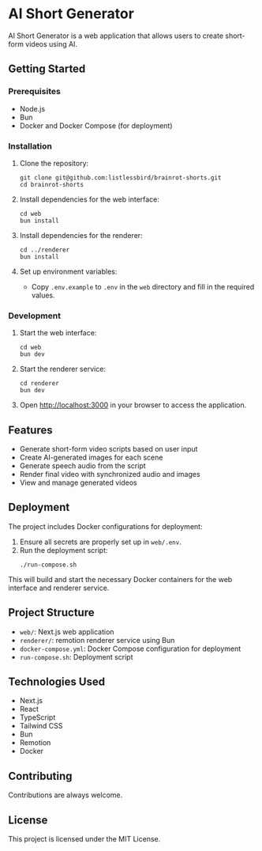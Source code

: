 # AI Short Generator

AI Short Generator is a web application that allows users to create short-form videos using AI.

## Getting Started

### Prerequisites

- Node.js
- Bun
- Docker and Docker Compose (for deployment)

### Installation

1. Clone the repository:

   ```
   git clone git@github.com:listlessbird/brainrot-shorts.git
   cd brainrot-shorts
   ```

2. Install dependencies for the web interface:

   ```
   cd web
   bun install
   ```

3. Install dependencies for the renderer:

   ```
   cd ../renderer
   bun install
   ```

4. Set up environment variables:
   - Copy `.env.example` to `.env` in the `web` directory and fill in the required values.

### Development

1. Start the web interface:

   ```
   cd web
   bun dev
   ```

2. Start the renderer service:

   ```
   cd renderer
   bun dev
   ```

3. Open [http://localhost:3000](http://localhost:3000) in your browser to access the application.

## Features

- Generate short-form video scripts based on user input
- Create AI-generated images for each scene
- Generate speech audio from the script
- Render final video with synchronized audio and images
- View and manage generated videos

## Deployment

The project includes Docker configurations for deployment:

1. Ensure all secrets are properly set up in `web/.env`.
2. Run the deployment script:
   ```
   ./run-compose.sh
   ```

This will build and start the necessary Docker containers for the web interface and renderer service.

## Project Structure

- `web/`: Next.js web application
- `renderer/`: remotion renderer service using Bun
- `docker-compose.yml`: Docker Compose configuration for deployment
- `run-compose.sh`: Deployment script

## Technologies Used

- Next.js
- React
- TypeScript
- Tailwind CSS
- Bun
- Remotion
- Docker

## Contributing

Contributions are always welcome.

## License

This project is licensed under the MIT License.
